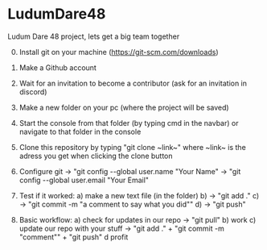 # LudumDare48
Ludum Dare 48 project, lets get a big team together 

0. Install git on your machine (https://git-scm.com/downloads)
1. Make a Github account
2. Wait for an invitation to become a contributor (ask for an invitation in discord)
3. Make a new folder on your pc (where the project will be saved)
4. Start the console from that folder (by typing cmd in the navbar) or navigate to that folder in the console
5. Clone this repository by typing "git clone ~link~" where ~link~ is the adress you get when clicking the clone button
6. Configure git -> "git config --global user.name "Your Name"
                 -> "git config --global user.email "Your Email"

7. Test if it worked:
        a) make a new text file (in the folder)
        b) -> "git add ."
        c) -> "git commit -m "a comment to say what you did""
        d) -> "git push"
        
8. Basic workflow:
        a) check for updates in our repo -> "git pull"
        b) work
        c) update our repo with your stuff -> "git add ." + "git commit -m "comment"" + "git push"
        d profit
